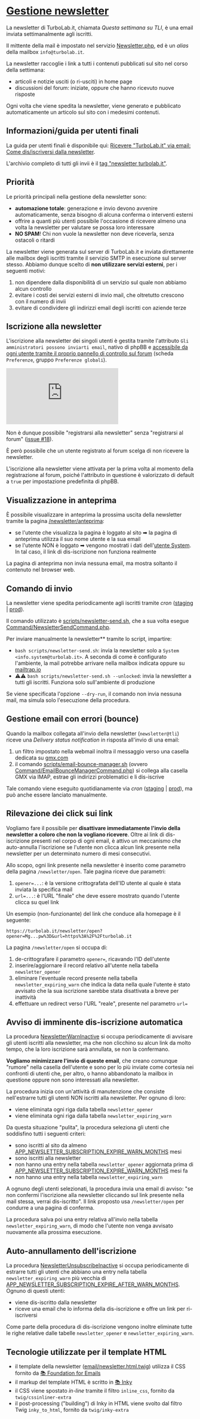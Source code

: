 # [Gestione newsletter](https://github.com/TurboLabIt/TurboLab.it/blob/main/docs/newsletter.md)

La newsletter di TurboLab.it, chiamata *Questa settimana su TLI*, è una email inviata settimanalmente agli iscritti.

Il mittente della mail è impostato nel servizio [Newsletter.php](https://github.com/TurboLabIt/TurboLab.it/blob/main/src/Service/Newsletter.php), ed è un *alias* della mailbox `info@turbolab.it`.

La newsletter raccoglie i link a tutti i contenuti pubblicati sul sito nel corso della settimana:

- articoli e notizie usciti (o ri-usciti) in home page
- discussioni del forum: iniziate, oppure che hanno ricevuto nuove risposte

Ogni volta che viene spedita la newsletter, viene generato e pubblicato automaticamente un articolo sul sito con i medesimi contenuti.


## Informazioni/guida per utenti finali

La guida per utenti finali è disponibile qui: [Ricevere "TurboLab.it" via email: Come dis/iscriversi dalla newsletter](https://turbolab.it/402).

L'archivio completo di tutti gli invii è il [tag "newsletter turbolab.it"](https://turbolab.it/newsletter-turbolab.it-1349).


## Priorità

Le priorità principali nella gestione della newsletter sono:

- **automazione totale**: generazione e invio devono avvenire automaticamente, senza bisogno di alcuna conferma o interventi esterni
- offrire a quanti più utenti possibile l'occasione di ricevere almeno una volta la newsletter per valutare se possa loro interessare
- **NO SPAM**! Chi non vuole la newsletter non deve riceverla, senza ostacoli o ritardi

La newsletter viene generata sul server di TurboLab.it e inviata direttamente alle mailbox degli iscritti tramite il servizio SMTP in esecuzione sul server stesso. Abbiamo dunque scelto di **non utilizzare servizi esterni**, per i seguenti motivi:

1. non dipendere dalla disponibilità di un servizio sul quale non abbiamo alcun controllo
2. evitare i costi dei servizi esterni di invio mail, che oltretutto crescono con il numero di invii
3. evitare di condividere gli indirizzi email degli iscritti con aziende terze


## Iscrizione alla newsletter

L'iscrizione alla newsletter dei singoli utenti è gestita tramite l'attributo `Gli amministratori possono inviarti email`, nativo di phpBB e [accessibile da ogni utente tramite il proprio pannello di controllo sul forum](https://turbolab.it/forum/ucp.php?i=174) (scheda `Preferenze`, gruppo `Preferenze globali`).

![image](https://turbolab.it/immagini/max/ricevere-turbolab.it-via-email-come-dis-iscriversi-newsletter-iscrizione-newsletter-2480.img)

Non è dunque possibile "registrarsi alla newsletter" senza "registrarsi al forum" ([issue #18](https://github.com/TurboLabIt/TurboLab.it/issues/18)).

È però possibile che un utente registrato al forum scelga di non ricevere la newsletter.

L'iscrizione alla newsletter viene attivata per la prima volta al momento della registrazione al forum, poiché l'attributo in questione è valorizzato di default a `true` per impostazione predefinita di phpBB.


## Visualizzazione in anteprima

È possibile visualizzare in anteprima la prossima uscita della newsletter tramite la pagina [/newsletter/anteprima](https://turbolab.it/newsletter/anteprima):

- se l'utente che visualizza la pagina è loggato al sito ➡ la pagina di anteprima utilizza il suo nome utente e la sua email
- se l'utente NON è loggato ➡ vengono mostrati i dati dell'[utente System](https://turbolab.it/forum/memberlist.php?mode=viewprofile&u=5103). In tal caso, il link di dis-iscrizione non funziona realmente

La pagina di anteprima non invia nessuna email, ma mostra soltanto il contenuto nel browser web.


## Comando di invio

La newsletter viene spedita periodicamente agli iscritti tramite *cron* ([staging](https://github.com/TurboLabIt/TurboLab.it/blob/main/config/custom/staging/cron) | [prod](https://github.com/TurboLabIt/TurboLab.it/blob/main/config/custom/prod/cron)).

Il comando utilizzato è [scripts/newsletter-send.sh](https://github.com/TurboLabIt/TurboLab.it/blob/main/scripts/newsletter-send.sh), che a sua volta esegue [Command/NewsletterSendCommand.php](https://github.com/TurboLabIt/TurboLab.it/blob/main/src/Command/NewsletterSendCommand.php).

Per inviare manualmente la newsletter** tramite lo script, impartire:

- `bash scripts/newsletter-send.sh`: invia la newsletter solo a `System <info.system@turbolab.it>`. A seconda di come è configurato l'ambiente, la mail potrebbe arrivare nella mailbox indicata oppure su [mailtrap.io](https://mailtrap.io/inboxes/974437/messages)
- **⚠⚠** `bash scripts/newsletter-send.sh --unlocked`: invia la newsletter a tutti gli iscritti. Funziona solo sull'ambiente di produzione

Se viene specificata l'opzione `--dry-run`, il comando non invia nessuna mail, ma simula solo l'esecuzione della procedura.


## Gestione email con errori (bounce)

Quando la mailbox collegata all'invio della newsletter (`newsletter@tli`) riceve una *Delivery status notification* in risposta all'invio di una email:

1. un filtro impostato nella webmail inoltra il messaggio verso una casella dedicata su [gmx.com](https://www.gmx.com/)
2. il comando [scripts/email-bounce-manager.sh](https://github.com/TurboLabIt/TurboLab.it/blob/main/scripts/email-bounce-manager.sh) (ovvero [Command/EmailBounceManagerCommand.php](https://github.com/TurboLabIt/TurboLab.it/blob/main/src/Command/EmailBounceManagerCommand.php)) si collega alla casella GMX via IMAP, estrae gli indirizzi problematici e li dis-iscrive

Tale comando viene eseguito quotidianamente via *cron* ([staging](https://github.com/TurboLabIt/TurboLab.it/blob/main/config/custom/staging/cron) | [prod](https://github.com/TurboLabIt/TurboLab.it/blob/main/config/custom/prod/cron)), ma può anche essere lanciato manualmente.


## Rilevazione dei click sui link

Vogliamo fare il possibile per **disattivare immediatamente l'invio della newsletter a coloro che non la vogliano ricevere**. Oltre ai link di dis-iscrizione presenti nel corpo di ogni email, è attivo un meccanismo che auto-annulla l'iscrizione se l'utente non clicca alcun link presente nella newsletter per un determinato numero di mesi consecutivi.

Allo scopo, ogni link presente nella newsletter è inserito come parametro della pagina `/newsletter/open`. Tale pagina riceve due parametri:

1. `opener=...`: è la versione crittografata dell'ID utente al quale è stata inviata la specifica mail
2. `url=...`: è l'URL "finale" che deve essere mostrato quando l'utente clicca su quel link

Un esempio (non-funzionante) del link che conduce alla homepage è il seguente:

`https://turbolab.it/newsletter/open?opener=Mg...pw%3D&url=https%3A%2F%2Fturbolab.it`

La pagina `/newsletter/open` si occupa di:

1. de-crittografare il parametro `opener=`, ricavando l'ID dell'utente
2. inserire/aggiornare il record relativo all'utente nella tabella `newsletter_opener`
3. eliminare l'eventuale record presente nella tabella `newsletter_expiring_warn` che indica la data nella quale l'utente è stato avvisato che la sua iscrizione sarebbe stata disattivata a breve per inattività
4. effettuare un redirect verso l'URL "reale", presente nel parametro `url=`


## Avviso di imminente dis-iscrizione automatica

La procedura [NewsletterWarnInactive](https://github.com/TurboLabIt/TurboLab.it/blob/main/src/Command/NewsletterWarnInactiveCommand.php) si occupa periodicamente di avvisare gli utenti iscritti alla newsletter, ma che non clicchino su alcun link da molto tempo, che la loro iscrizione sarà annullata, se non la confermano.

**Vogliamo minimizzare l'invio di queste email**, che creano comunque "rumore" nella casella dell'utente e sono per lo più inviate come cortesia nei confronti di utenti che, per altro, o hanno abbandonato la mailbox in questione oppure non sono interessati alla newsletter.

La procedura inizia con un'attività di manutenzione che consiste nell'estrarre tutti gli utenti NON iscritti alla newsletter. Per ognuno di loro:

- viene eliminata ogni riga dalla tabella `newsletter_opener`
- viene eliminata ogni riga dalla tabella `newsletter_expiring_warn`

Da questa situazione "pulita", la procedura seleziona gli utenti che soddisfino tutti i seguenti criteri:

- sono iscritti al sito da almeno [APP_NEWSLETTER_SUBSCRIPTION_EXPIRE_WARN_MONTHS](https://github.com/TurboLabIt/TurboLab.it/blob/main/.env) mesi
- sono iscritti alla newsletter
- non hanno una entry nella tabella `newsletter_opener` aggiornata prima di [APP_NEWSLETTER_SUBSCRIPTION_EXPIRE_WARN_MONTHS](https://github.com/TurboLabIt/TurboLab.it/blob/main/.env) mesi fa
- non hanno una entry nella tabella `newsletter_expiring_warn`

A ognuno degli utenti selezionati, la procedura invia una email di avviso: "se non confermi l'iscrizione alla newsletter cliccando sul link presente nella mail stessa, verrai dis-iscritto". Il link proposto usa `/newsletter/open` per condurre a una pagina di conferma.

La procedura salva poi una entry relativa all'invio nella tabella `newsletter_expiring_warn`, di modo che l'utente non venga avvisato nuovamente alla prossima esecuzione.


## Auto-annullamento dell'iscrizione

La procedura [NewsletterUnsubscribeInactive](https://github.com/TurboLabIt/TurboLab.it/blob/main/src/Command/NewsletterUnsubscribeInactiveCommand.php) si occupa periodicamente di estrarre tutti gli utenti che abbiano una entry nella tabella `newsletter_expiring_warn` più vecchia di [APP_NEWSLETTER_SUBSCRIPTION_EXPIRE_AFTER_WARN_MONTHS](https://github.com/TurboLabIt/TurboLab.it/blob/main/.env). Ognuno di questi utenti:

- viene dis-iscritto dalla newsletter
- riceve una email che lo informa della dis-iscrizione e offre un link per ri-iscriversi

Come parte della procedura di dis-iscrizione vengono inoltre eliminate tutte le righe relative dalle tabelle `newsletter_opener` e `newsletter_expiring_warn`.


## Tecnologie utilizzate per il template HTML

- il template della newsletter ([email/newsletter.html.twig](https://github.com/TurboLabIt/TurboLab.it/blob/main/templates/email/newsletter.html.twig)) utilizza il CSS fornito da [📚 Foundation for Emails](https://get.foundation/emails.html)
- il markup del template HTML è scritto in [📚 Inky](https://get.foundation/emails/docs/inky.html)
- il CSS viene spostato *in-line* tramite il filtro `inline_css`, fornito da `twig/cssinliner-extra`
- il post-processing ("building") di Inky in HTML viene svolto dal filtro Twig `inky_to_html`, fornito da `twig/inky-extra`
